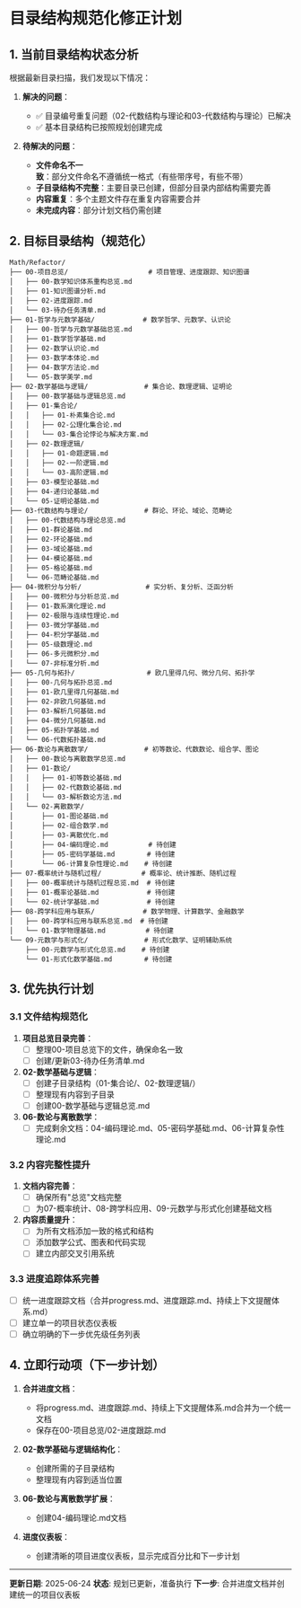 # 目录结构规范化修正计划

## 1. 当前目录结构状态分析

根据最新目录扫描，我们发现以下情况：

1. **解决的问题**：
   - ✅ 目录编号重复问题（02-代数结构与理论和03-代数结构与理论）已解决
   - ✅ 基本目录结构已按照规划创建完成

2. **待解决的问题**：
   - **文件命名不一致**：部分文件命名不遵循统一格式（有些带序号，有些不带）
   - **子目录结构不完整**：主要目录已创建，但部分目录内部结构需要完善
   - **内容重复**：多个主题文件存在重复内容需要合并
   - **未完成内容**：部分计划文档仍需创建

## 2. 目标目录结构（规范化）

```text
Math/Refactor/
├── 00-项目总览/                    # 项目管理、进度跟踪、知识图谱
│   ├── 00-数学知识体系重构总览.md
│   ├── 01-知识图谱分析.md
│   ├── 02-进度跟踪.md
│   └── 03-待办任务清单.md
├── 01-哲学与元数学基础/            # 数学哲学、元数学、认识论
│   ├── 00-哲学与元数学基础总览.md
│   ├── 01-数学哲学基础.md
│   ├── 02-数学认识论.md
│   ├── 03-数学本体论.md
│   ├── 04-数学方法论.md
│   └── 05-数学美学.md
├── 02-数学基础与逻辑/              # 集合论、数理逻辑、证明论
│   ├── 00-数学基础与逻辑总览.md
│   ├── 01-集合论/
│   │   ├── 01-朴素集合论.md
│   │   ├── 02-公理化集合论.md
│   │   └── 03-集合论悖论与解决方案.md
│   ├── 02-数理逻辑/
│   │   ├── 01-命题逻辑.md
│   │   ├── 02-一阶逻辑.md
│   │   └── 03-高阶逻辑.md
│   ├── 03-模型论基础.md
│   ├── 04-递归论基础.md
│   └── 05-证明论基础.md
├── 03-代数结构与理论/              # 群论、环论、域论、范畴论
│   ├── 00-代数结构与理论总览.md
│   ├── 01-群论基础.md
│   ├── 02-环论基础.md
│   ├── 03-域论基础.md
│   ├── 04-模论基础.md
│   ├── 05-格论基础.md
│   └── 06-范畴论基础.md
├── 04-微积分与分析/                # 实分析、复分析、泛函分析
│   ├── 00-微积分与分析总览.md
│   ├── 01-数系演化理论.md
│   ├── 02-极限与连续性理论.md
│   ├── 03-微分学基础.md
│   ├── 04-积分学基础.md
│   ├── 05-级数理论.md
│   ├── 06-多元微积分.md
│   └── 07-非标准分析.md
├── 05-几何与拓扑/                  # 欧几里得几何、微分几何、拓扑学
│   ├── 00-几何与拓扑总览.md
│   ├── 01-欧几里得几何基础.md
│   ├── 02-非欧几何基础.md
│   ├── 03-解析几何基础.md
│   ├── 04-微分几何基础.md
│   ├── 05-拓扑学基础.md
│   └── 06-代数拓扑基础.md
├── 06-数论与离散数学/              # 初等数论、代数数论、组合学、图论
│   ├── 00-数论与离散数学总览.md
│   ├── 01-数论/
│   │   ├── 01-初等数论基础.md
│   │   ├── 02-代数数论基础.md
│   │   └── 03-解析数论方法.md
│   └── 02-离散数学/
│       ├── 01-图论基础.md
│       ├── 02-组合数学.md
│       ├── 03-离散优化.md
│       ├── 04-编码理论.md          # 待创建
│       ├── 05-密码学基础.md        # 待创建
│       └── 06-计算复杂性理论.md    # 待创建
├── 07-概率统计与随机过程/          # 概率论、统计推断、随机过程
│   ├── 00-概率统计与随机过程总览.md  # 待创建
│   ├── 01-概率论基础.md            # 待创建
│   └── 02-统计学基础.md            # 待创建
├── 08-跨学科应用与联系/            # 数学物理、计算数学、金融数学
│   ├── 00-跨学科应用与联系总览.md  # 待创建
│   └── 01-数学物理基础.md          # 待创建
└── 09-元数学与形式化/              # 形式化数学、证明辅助系统
    ├── 00-元数学与形式化总览.md    # 待创建
    └── 01-形式化数学基础.md        # 待创建
```

## 3. 优先执行计划

### 3.1 文件结构规范化

1. **项目总览目录完善**：
   - [ ] 整理00-项目总览下的文件，确保命名一致
   - [ ] 创建/更新03-待办任务清单.md

2. **02-数学基础与逻辑**：
   - [ ] 创建子目录结构（01-集合论/、02-数理逻辑/）
   - [ ] 整理现有内容到子目录
   - [ ] 创建00-数学基础与逻辑总览.md

3. **06-数论与离散数学**：
   - [ ] 完成剩余文档：04-编码理论.md、05-密码学基础.md、06-计算复杂性理论.md

### 3.2 内容完整性提升

1. **文档内容完善**：
   - [ ] 确保所有"总览"文档完整
   - [ ] 为07-概率统计、08-跨学科应用、09-元数学与形式化创建基础文档

2. **内容质量提升**：
   - [ ] 为所有文档添加一致的格式和结构
   - [ ] 添加数学公式、图表和代码实现
   - [ ] 建立内部交叉引用系统

### 3.3 进度追踪体系完善

- [ ] 统一进度跟踪文档（合并progress.md、进度跟踪.md、持续上下文提醒体系.md）
- [ ] 建立单一的项目状态仪表板
- [ ] 确立明确的下一步优先级任务列表

## 4. 立即行动项（下一步计划）

1. **合并进度文档**：
   - 将progress.md、进度跟踪.md、持续上下文提醒体系.md合并为一个统一文档
   - 保存在00-项目总览/02-进度跟踪.md

2. **02-数学基础与逻辑结构化**：
   - 创建所需的子目录结构
   - 整理现有内容到适当位置

3. **06-数论与离散数学扩展**：
   - 创建04-编码理论.md文档

4. **进度仪表板**：
   - 创建清晰的项目进度仪表板，显示完成百分比和下一步计划

---

**更新日期**: 2025-06-24
**状态**: 规划已更新，准备执行
**下一步**: 合并进度文档并创建统一的项目仪表板
